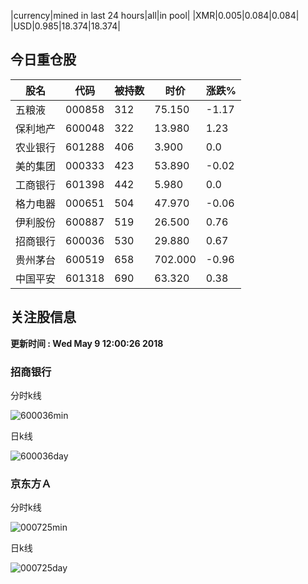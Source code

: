|currency|mined in last 24 hours|all|in pool|
|XMR|0.005|0.084|0.084|
|USD|0.985|18.374|18.374|

## 今日重仓股 

|股名|代码|被持数|时价|涨跌%|
|---|---|---|---|---|
|五粮液|000858|312|75.150|-1.17|
|保利地产|600048|322|13.980|1.23|
|农业银行|601288|406|3.900|0.0|
|美的集团|000333|423|53.890|-0.02|
|工商银行|601398|442|5.980|0.0|
|格力电器|000651|504|47.970|-0.06|
|伊利股份|600887|519|26.500|0.76|
|招商银行|600036|530|29.880|0.67|
|贵州茅台|600519|658|702.000|-0.96|
|中国平安|601318|690|63.320|0.38|

## 关注股信息
**更新时间 : Wed May  9 12:00:26 2018**
### 招商银行 
分时k线

![600036min](http://image.sinajs.cn/newchart/min/n/sh600036.gif)

日k线

![600036day](http://image.sinajs.cn/newchart/daily/n/sh600036.gif)

### 京东方Ａ 
分时k线

![000725min](http://image.sinajs.cn/newchart/min/n/sz000725.gif)

日k线

![000725day](http://image.sinajs.cn/newchart/daily/n/sz000725.gif)
